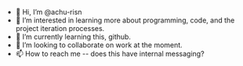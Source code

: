 - 👋 Hi, I’m @achu-risn
- 👀 I’m interested in learning more about programming, code, and the project iteration processes.
- 🌱 I’m currently learning this, github.
- 💞️ I’m looking to collaborate on work at the moment.
- 📫 How to reach me -- does this have internal messaging?

<!---
achu-risn/achu-risn is a ✨ special ✨ repository because its `README.md` (this file) appears on your GitHub profile.
You can click the Preview link to take a look at your changes.
--->
